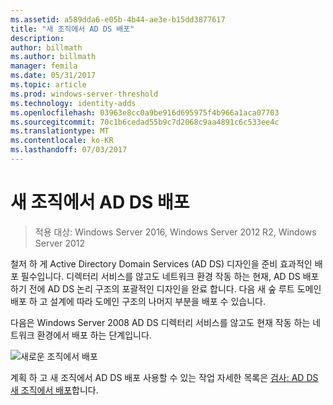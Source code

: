 ```yaml
---
ms.assetid: a589dda6-e05b-4b44-ae3e-b15dd3877617
title: "새 조직에서 AD DS 배포"
description: 
author: billmath
ms.author: billmath
manager: femila
ms.date: 05/31/2017
ms.topic: article
ms.prod: windows-server-threshold
ms.technology: identity-adds
ms.openlocfilehash: 03963e8cc0a9be916d695975f4b966a1aca07703
ms.sourcegitcommit: 70c1b6cedad55b9c7d2068c9aa4891c6c533ee4c
ms.translationtype: MT
ms.contentlocale: ko-KR
ms.lasthandoff: 07/03/2017
---
```

# <a name="deploying-ad-ds-in-a-new-organization"></a>새 조직에서 AD DS 배포

>적용 대상: Windows Server 2016, Windows Server 2012 R2, Windows Server 2012

철저 하 게 Active Directory Domain Services (AD DS) 디자인을 준비 효과적인 배포 필수입니다. 디렉터리 서비스를 않고도 네트워크 환경 작동 하는 현재, AD DS 배포 하기 전에 AD DS 논리 구조의 포괄적인 디자인을 완료 합니다. 다음 새 숲 루트 도메인 배포 하 고 설계에 따라 도메인 구조의 나머지 부분을 배포 수 있습니다.  
  
다음은 Windows Server 2008 AD DS 디렉터리 서비스를 않고도 현재 작동 하는 네트워크 환경에서 배포 하는 단계입니다.  
  
![새로운 조직에서 배포](media/Deploying-AD-DS-in-a-New-Organization/daa38971-86f2-4033-9442-0cdff9ecc48f.gif)  
  
계획 하 고 새 조직에서 AD DS 배포 사용할 수 있는 작업 자세한 목록은 [검사: AD DS 새 조직에서 배포](https://technet.microsoft.com/library/cc725897.aspx)합니다.  
  


